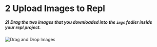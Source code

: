 # 2 Upload Images to Repl

##### 2) Drag the two images that you downloaded into the `imgs` fodler inside your repl project.

   ![Drag and Drop Images](/images/imagedrop)

